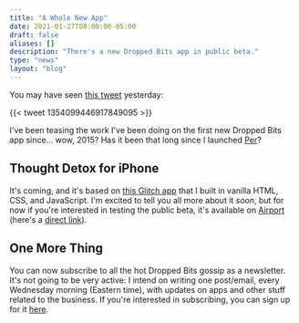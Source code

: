 ```yaml
---
title: "A Whole New App"
date: 2021-01-27T08:00:00-05:00
draft: false
aliases: []
description: "There's a new Dropped Bits app in public beta."
type: "news"
layout: "blog"
---
```


You may have seen [this tweet][1] yesterday:

{{< tweet 1354099446917849095 >}}

I've been teasing the work I've been doing on the first new Dropped Bits app since… wow, 2015? Has it been that long since I launched [Per][2]?

## Thought Detox for iPhone

It's coming, and it's based on [this Glitch app][4] that I built in vanilla HTML, CSS, and JavaScript. I'm excited to tell you all more about it _soon_, but for now if you're interested in testing the public beta, it's available on [Airport][4] (here's a [direct link][5]).

## One More Thing

You can now subscribe to all the hot Dropped Bits gossip as a newsletter. It's not going to be very active: I intend on writing one post/email, every Wednesday morning (Eastern time), with updates on apps and other stuff related to the business. If you're interested in subscribing, you can sign up for it [here][6].

<!--references-->
[1]: https://twitter.com/DroppedBitsHQ/status/1354099446917849095
[2]: https://droppedbits.com/apps/per/
[3]: https://thought-detox.glitch.me/
[4]: https://airport.community
[5]: https://app.airport.community/app/recDBUgCR519wJUVd
[6]: https://buttondown.email/droppedbits